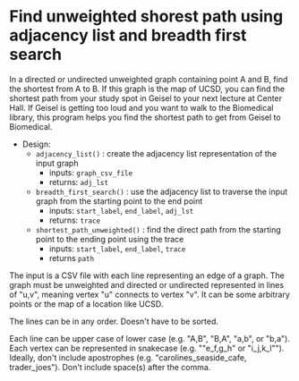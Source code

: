 # Find unweighted shorest path using adjacency list and breadth first search

In a directed or undirected unweighted graph containing point A and B, find the shortest from A to B. If this graph is the map of UCSD, you can find the shortest path from your study spot in Geisel to your next lecture at Center Hall. If Geisel is getting too loud and you want to walk to the Biomedical library, this program helps you find the shortest path to get from Geisel to Biomedical.

- Design:
    - `adjacency_list()` : create the adjacency list representation of the input graph
        - inputs: `graph_csv_file` 
        - returns: `adj_lst`
    - `breadth_first_search()` : use the adjacency list to traverse the input graph from the starting point to the end point
        - inputs: `start_label`, `end_label`, `adj_lst`
        - returns: `trace`
    - `shortest_path_unweighted()` : find the direct path from the starting point to the ending point using the trace
        - inputs: `start_label`, `end_label`, `trace`
        - returns `path`

The input is a CSV file with each line representing an edge of a graph. The graph must be unweighted and directed or undirected represented in lines of "u,v", meaning vertex "u" connects to vertex "v". It can be some arbitrary points or the map of a location like UCSD.

The lines can be in any order. Doesn't have to be sorted.

Each line can be upper case of lower case (e.g. "A,B", "B,A", "a,b", or "b,a"). Each vertex can be represented in snakecase (e.g. ""e_f,g_h" or "i_j,k_l""). Ideally, don't include apostrophes (e.g. "carolines_seaside_cafe, trader_joes"). Don't include space(s) after the comma.
